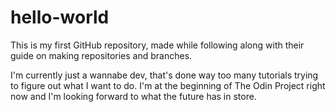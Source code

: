 # hello-world
This is my first GitHub repository, made while following along with their guide on making repositories and branches.

I'm currently just a wannabe dev, that's done way too many tutorials trying to figure out what I want to do. I'm at the beginning of The Odin Project right now and I'm looking forward to what the future has in store.
